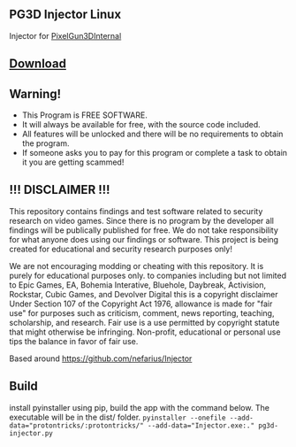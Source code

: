 ## PG3D Injector Linux
Injector for [PixelGun3DInternal](https://github.com/stanuwu/PixelGunCheatInternal)

## [Download](https://github.com/BrownNPC/pg3d-injector-linux/releases/latest/download/pg3d-injector)

## Warning!
- This Program is FREE SOFTWARE.
- It will always be available for free, with the source code included.
- All features will be unlocked and there will be no requirements to obtain the program.
- If someone asks you to pay for this program or complete a task to obtain it you are getting scammed!

## !!! DISCLAIMER !!!  
This repository contains findings and test software related to security research on video games. Since there is no program by the developer all findings will be publically published for free. We do not take responsibility for what anyone does using our findings or software. This project is being created for educational and security research purposes only!

We are not encouraging modding or cheating with this repository. It is purely for educational purposes only. to companies including but not limited to Epic Games, EA, Bohemia Interative, Bluehole, Daybreak, Activision, Rockstar, Cubic Games, and Devolver Digital this is a copyright disclaimer Under Section 107 of the Copyright Act 1976, allowance is made for "fair use" for purposes such as criticism, comment, news reporting, teaching, scholarship, and research. Fair use is a use permitted by copyright statute that might otherwise be infringing. Non-profit, educational or personal use tips the balance in favor of fair use.

Based around https://github.com/nefarius/Injector

## Build
install pyinstaller using pip, build the app with the command below. The executable will be in the dist/ folder.
``` pyinstaller --onefile --add-data="protontricks/:protontricks/" --add-data="Injector.exe:." pg3d-injector.py ```
